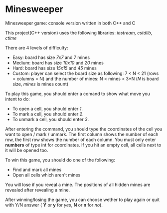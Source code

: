 # Minesweeper
Minesweeper game: console version written in both C++ and C

This project(C++ version) uses the following libraries: 
*iostream, cstdlib, ctime*

There are 4 levels of difficulty:
- Easy: board has size *7x7* and *7* mines
- Medium: board has size *10x10* and *20* mines
- Hard: board has size *15x15* and *45* mines
- Custom: player can select the board size as following: 7 < N < 21 (rows = columns = N) and the number of mines: N < mines < 3*N (*N* is board size, *mines* is mines count)

To play this game, you should enter a comand to show what move you intent to do: 
- To open a cell, you should enter *1*. 
- To mark a cell, you should enter *2*.
- To unmark a cell, you should enter *3*. 

After entering the command, you should type the coordinates of the cell you want to open / mark / unmark. The first column shows the number of each row, the first row shows the number of each column. 
You must only enter **numbers** of type int for coordinates. If you hit an empty cell, all cells next to it will be opened too.

To win this game, you should do one of the following:
- Find and mark all mines
- Open all cells which aren't mines

You will lose if you reveal a mine. The positions of all hidden mines are revealed after revealing a mine.

After winning/losing the game, you can choose wether to play again or quit with Y/N answer ( **Y** or **y** for *yes*, **N** or **n** for *no*).

